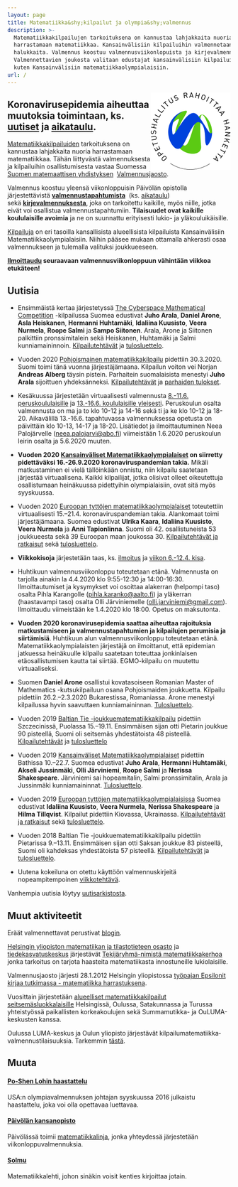 ```yaml
---
layout: page
title: Matematiikka&shy;kilpailut ja olympia&shy;valmennus
description: >-
  Matematiikkakilpailujen tarkoituksena on kannustaa lahjakkaita nuoria
  harrastamaan matematiikkaa. Kansainvälisiin kilpailuihin valmennetaan
  halukkaita. Valmennus koostuu valmennusviikonlopuista ja kirjevalmennuksesta.
  Valmennettavien joukosta valitaan edustajat kansainvälisiin kilpailuihin,
  kuten Kansainvälisiin matematiikkaolympialaisiin.
url: /
---
```

<img src="/OPH_rahoittaa_rgb.png" width="180" height="174" style="float:right;" />

## **Koronavirusepidemia** aiheuttaa muutoksia toimintaan, ks. [uutiset](#uutisia) ja [aikataulu](https://matematiikkakilpailut.fi/aikataulu/).

[Matematiikkakilpailuiden](kilpailut) tarkoituksena on kannustaa
lahjakkaita nuoria harrastamaan matematiikkaa. Tähän liittyvästä
valmennuksesta ja kilpailuihin osallistumisesta vastaa Suomessa 
[Suomen matemaattisen yhdistyksen](http://www.matemaattinenyhdistys.fi/) 
[Valmennusjaosto](valmentajat).

Valmennus koostuu yleensä viikonloppuisin Päivölän opistolla
järjestettävistä [**valmennustapahtumista**](kaytanto) 
(ks. [aikataulu](aikataulu)) sekä [**kirjevalmennuksesta**](valmennus),
joka on tarkoitettu kaikille, myös niille, jotka eivät voi
osallistua valmennustapahtumiin. **Tilaisuudet ovat kaikille
koululaisille avoimia** ja ne on suunnattu erityisesti
lukio- ja yläkouluikäisille.

[Kilpailuja](kilpailut) on eri tasoilla kansallisista
alueellisista kilpailuista Kansainvälisiin Matematiikkaolympialaisiin.
Niihin pääsee mukaan ottamalla ahkerasti osaa valmennukseen
ja tulemalla valituksi joukkueeseen.

**[Ilmoittaudu](https://www.paivola.fi/fi/matematiikkakilpailuvalmennukseen-ilmoittautuminen/)
seuraavaan valmennusviikonloppuun vähintään
viikkoa etukäteen!**


## <a name="uutisia"></a>Uutisia

* Ensimmäistä kertaa järjestetyssä [The Cyberspace Mathematical Competition](https://artofproblemsolving.com/contests/cmc) -kilpailussa Suomea edustivat **Juho Arala**, **Daniel Arone**, **Asla Heiskanen**, **Hermanni Huhtamäki**, **Idaliina Kuusisto**, **Veera Nurmela**, **Roope Salmi** ja **Sampo Siitonen**. Arala, Arone ja Siitonen palkittiin pronssimitalein sekä Heiskanen, Huhtamäki ja Salmi kunniamaininnoin. [Kilpailutehtävät](https://data.artofproblemsolving.com/images/contests/CMC_brochure.pdf) ja [tulosluettelo](https://artofproblemsolving.com/contests/cmc/leaderboards).

* Vuoden 2020 [Pohjoismainen matematiikkakilpailu](http://www.georgmohr.dk/nmcperm/) pidettiin 30.3.2020. Suomi toimi tänä vuonna järjestäjämaana. Kilpailun voiton vei Norjan **Andreas Alberg** täysin pistein. Parhaitein suomalaisista menestyi **Juho Arala** sijoittuen yhdeksänneksi. [Kilpailutehtävät](http://www.georgmohr.dk/nmcperm/probl/2020/fi.pdf) ja [parhaiden tulokset](http://www.georgmohr.dk/nmcperm/res/2020.html).

* Kesäkuussa järjestetään virtuaalisesti valmennusta
  [8.-11.6. peruskoululaisille](aikataulu/2020-kesaleiri/) ja
  [13.-16.6. koululaisille yleisesti](aikataulu/2020-kesavalmennus/).
  Peruskoulun osalta valmennusta on ma ja to klo 10-12 ja 14-16 sekä
  ti ja ke klo 10-12 ja 18-20. Aikavälillä 13.-16.6. tapahtuvassa
  valmennuksessa opetusta on päivittäin klo 10-13, 14-17 ja
  18-20. Lisätiedot ja ilmoittautuminen Neea Palojärvelle
  ([neea.palojarvi@abo.fi](mailto:neea.palojarvi@abo.fi)) viimeistään
  1.6.2020 peruskoulun leirin osalta ja 5.6.2020 muuten.

* **Vuoden 2020 [Kansainväliset Matematiikkaolympialaiset](https://imo2020.ru/) on siirretty pidettäväksi 16.-26.9.2020 koronaviruspandemian takia.** Mikäli matkustaminen ei vielä tällöinkään onnistu, niin kilpailu saatetaan järjestää virtuaalisena. Kaikki kilpailijat, jotka olisivat olleet oikeutettuja osallistumaan heinäkuussa pidettyihin olympialaisiin, ovat sitä myös syyskuussa.

* Vuoden 2020 [Euroopan tyttöjen matematiikkaolympialaiset](https://egmo2020.nl/) toteutettiin virtuaalisesti 15.&ndash;21.4. koronaviruspandemian takia. Alankomaat toimi järjestäjämaana. Suomea edustivat **Ulrika Kaara**, **Idaliina Kuusisto**, **Veera Nurmela** ja **Anni Tapionlinna**. Suomi oli 42. osallistuneista 53 joukkueesta sekä 39 Euroopan maan joukossa 30. [Kilpailutehtävät ja ratkaisut](https://www.egmo.org/egmos/egmo9/) sekä [tulosluettelo](https://www.egmo.org/egmos/egmo9/scoreboard/).

* **Viikkokisoja** järjestetään taas, ks. [ilmoitus](https://keskustelu.matematiikkakilpailut.fi/t/viikkokisat/322) ja [viikon 6.-12.4. kisa](https://keskustelu.matematiikkakilpailut.fi/t/viikkokisa-6-12-4/323).

* Huhtikuun valmennusviikonloppu toteutetaan etänä. Valmennusta on tarjolla ainakin la 4.4.2020 klo 9:55-12:30 ja 14:00-16:30. Ilmoittautumiset ja kysymykset voi osoittaa alakerran (helpompi taso) osalta Pihla Karangolle (pihla.karanko@aalto.fi) ja yläkerran (haastavampi taso) osalta Olli Järviniemelle (olli.jarviniemi@gmail.com). Ilmoittaudu viimeistään ke 1.4.2020 klo 18:00. Opetus on maksutonta.

* **Vuoden 2020 koronavirusepidemia saattaa aiheuttaa rajoituksia matkustamiseen ja valmennustapahtumien ja kilpailujen perumisia ja siirtämisiä**. Huhtikuun alun valmennusviikonloppu toteutetaan etänä. Matematiikkaolympialaisten järjestäjä on ilmoittanut, että epidemian jatkuessa heinäkuulle kilpailu saatetaan toteuttaa jonkinlaisen etäosallistumisen kautta tai siirtää. EGMO-kilpailu on muutettu virtuaaliseksi.

* Suomen **Daniel Arone** osallistui kovatasoiseen Romanian Master of Mathematics -kutsukilpailuun osana Pohjoismaiden joukkuetta. Kilpailu pidettiin 26.2.&ndash;2.3.2020 Bukarestissa, Romaniassa. Arone menestyi kilpailussa hyvin saavuttaen kunniamaininnan. [Tulosluettelo](http://rmms.lbi.ro/rmm2020/index.php?id=results_math).

* Vuoden 2019 [Baltian Tie -joukkuematematiikkakilpailu](http://balticway19.mimuw.edu.pl/index.html) pidettiin Szczecinissä, Puolassa 15.&ndash;19.11. Ensimmäisen sijan otti Pietarin joukkue 90 pisteellä, Suomi oli seitsemäs yhdestätoista 48 pisteellä. [Kilpailutehtävät](/Baltian_tie/2019/BW19_FIN.pdf) ja [tulosluettelo](http://balticway19.mimuw.edu.pl/BW19-results.pdf)

* Vuoden 2019 [Kansainväliset Matematiikkaolympialaiset](https://www.imo2019.uk/) pidettiin Bathissa 10.&ndash;22.7. Suomea edustivat **Juho Arala**, **Hermanni Huhtamäki**, **Akseli Jussinmäki**, **Olli Järviniemi**, **Roope Salmi** ja **Nerissa Shakespeare**. Järviniemi sai hopeamitalin, Salmi pronssimitalin, Arala ja Jussinmäki kunniamaininnat. [Tulosluettelo](http://imo-official.org/year_country_r.aspx?year=2019).

* Vuoden 2019 [Euroopan tyttöjen matematiikka&shy;olympialaisissa](https://egmo2019.org/) Suomea edustivat **Idaliina Kuusisto**, **Veera Nurmela**, **Nerissa Shakespeare** ja **Hilma Tillqvist**. Kilpailut pidettiin Kiovassa, Ukrainassa. [Kilpailutehtävät ja ratkaisut](https://www.egmo.org/egmos/egmo8/) sekä [tulosluettelo](https://www.egmo.org/egmos/egmo8/scoreboard/).

* Vuoden 2018 Baltian Tie -joukkuematematiikkakilpailu pidettiin Pietarissa 9.&ndash;13.11. Ensimmäisen sijan otti Saksan joukkue 83 pisteellä, Suomi oli kahdeksas yhdestätoista 57 pisteellä. [Kilpailutehtävät](/Baltian_tie/2018/BW18_FIN.pdf) ja [tulosluettelo](https://web.archive.org/web/20190517060205/http://www.pdmi.ras.ru/EIMI/2018/Baltic_way/res18.pdf).

* Uutena kokeiluna on otettu käyttöön valmennuskirjeitä nopeampitempoinen [viikkotehtävä](https://keskustelu.matematiikkakilpailut.fi/c/viikkotehtavat).

Vanhempia uutisia löytyy [uutisarkistosta](vanhaset.html).

[bt-tulokset]: http://mif.vu.lt/balticway2014/wp-content/uploads/2014/07/bw2014rez.pdf
[Kappa]: http://www.math.su.se/samverkan/kommun-skola/tävlingar/kappa
[imo-tulokset]: http://www.imo-official.org/year_info.aspx?year=2014
[egmo-tulokset]: https://www.egmo.org/egmos/egmo3/scoreboard/
[EGMO-tulokset-minsk]: https://www.egmo.org/egmos/egmo4/scoreboard/

## <a name="muut-aktiviteetit"></a>Muut aktiviteetit

Eräät valmennettavat perustivat [blogin][blog].

[Helsingin yliopiston matematiikan ja tilastotieteen osasto][mathstat]
ja [tiedekasvatuskeskus][tiedekasvatus] järjestävät
[Tekijäryhmä-nimistä matematiikkakerhoa][tekijaryhma] jonka tarkoitus
on tarjota haasteita matematiikasta innostuneille lukiolaisille.

Valmennusjaosto järjesti 28.1.2012 Helsingin yliopistossa
[työpajan Epsilonit kirjaa tutkimassa - matematiikka harrastuksena][epsilonit].

Vuosittain järjestetään
[alueelliset matematiikka&shy;kilpailut seitsemäsluokkalaisille][seiskat]
Helsingissä, Oulussa, Satakunnassa ja Turussa yhteistyössä paikallisten korkeakoulujen
sekä Summamutikka- ja OuLUMA-keskusten kanssa.

Oulussa LUMA-keskus ja Oulun yliopisto järjestävät
kilpailu&shy;matematiikka&shy;valmennus&shy;tilaisuuksia. Tarkemmin [tästä][oulu].

[blog]: https://blog.matematiikkakilpailut.fi
[mathstat]: http://www.mathstat.helsinki.fi
[tiedekasvatus]: https://www.helsinki.fi/fi/tiedekasvatus
[tekijaryhma]: https://www.helsinki.fi/fi/tiedekasvatus/tekijaryhma
[epsilonit]: /kokoukset/epsilon
[seiskat]: /seiskat
[oulu]: http://ouluma.fi/2012/08/matematiikkavalmennus/


## <a name="muuta"></a>Muuta

#### [Po-Shen Lohin haastattelu](/kirjallisuus/Loh.pdf)

USA:n olympiavalmennuksen johtajan syyskuussa 2016 julkaistu haastattelu, joka voi olla opettavaa luettavaa.

#### [Päivölän kansanopisto](http://www.paivola.fi/)

Päivölässä toimii [matematiikkalinja](https://www.matematiikkalinja.fi/),
jonka yhteydessä järjestetään viikonloppu&shy;valmennuksia.

#### [Solmu](http://matematiikkalehtisolmu.fi/)

Matematiikkalehti, johon sinäkin voisit kenties kirjoittaa jotain.

